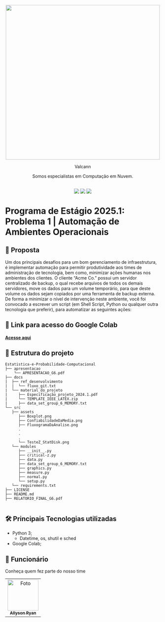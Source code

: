 <p align="center">
  <img src='![valcann-favicon](https://github.com/user-attachments/assets/aa9e931b-9e4b-47e4-8d98-0e39e2f57c7f)' width = "500px"/>
</p>
<p align="center">Valcann</p>
<p align="center">Somos especialistas em Computação em Nuvem.</p>

##

<p align="center">
  <img align="center" src='https://img.shields.io/badge/Status-complete-green' />
  <img align="center" src='https://img.shields.io/badge/version-1-green' />
  <img align="center" src='https://img.shields.io/badge/release%20date-abr/2023-green' />
</p>

# Programa de Estágio 2025.1: Problema 1 | Automação de Ambientes Operacionais

## 📕 Proposta

Um dos principais desafios para um bom gerenciamento de infraestrutura, é implementar automação para permitir produtividade aos times de administração de tecnologia, bem como, minimizar ações humanas nos ambientes dos clientes. O cliente “Acme Co.” possui um servidor centralizado de backup, o qual recebe arquivos de todos os demais servidores, move os dados para um volume temporário, para que deste volume os dados sejam copiados por uma ferramenta de backup externa. De forma a minimizar o nível de intervenção neste ambiente, você foi convocado a escrever um script (em Shell Script, Python ou qualquer outra tecnologia que preferir), para automatizar as seguintes ações:

## 🔗 Link para acesso do Google Colab

#### [Acesse aqui]( https://colab.research.google.com/drive/1SE8oY_u8fuBRA5dFzV2w4n7PvNyYaWeE?usp=sharing)

## 


## 📂 Estrutura do projeto

```
Estatistica-e-Probabilidade-Computacional
├── apresentacao
    └── APRESENTACAO_G6.pdf
├── docs
|  ├── ref_desenvolvimento
|  |  └── fluxo_git.txt
|  └── material_do_projeto
|     ├── Especificação_projeto_2024.1.pdf
|     └── TEMPLATE_IEEE_LATEX.zip
|     ├── data_set_group_6_MEMORY.txt
└── src
   ├── assets
      ├── Boxplot.png
      ├── ConfiabilidadeDaMedia.png
      ├── FluxogramaDaAnalise.png
      .
      .
      .
      └── TesteZ_StatDisk.png
   └── modules
      ├── __init__.py
      ├── critical-z.py
      ├── data.py
      ├── data_set_group_6_MEMORY.txt
      ├── graphics.py
      ├── measure.py
      ├── normal.py
      └── setup.py
   └── requirements.txt
├── LICENSE
├── README.md
├── RELATORIO_FINAL_G6.pdf
      

```

## 🛠️ Principais Tecnologias utilizadas

- Python 3;
  - Datetime, os, shutil e sched
- Google Colab;
  
## 🤝 Funcionário
Conheça quem fez parte do nosso time
<table>
  <tr>
    <td align="center">
      <a href="https://github.com/AllysonRyanE" title="defina o titulo do link">
        <img src="https://avatars.githubusercontent.com/u/115114528?v=4" width="100px;" alt="Foto"/><br>
        <sub>
          <b>Allyson Ryan</b>
        </sub>
      </a>
    </td>
  </tr>
</table>
